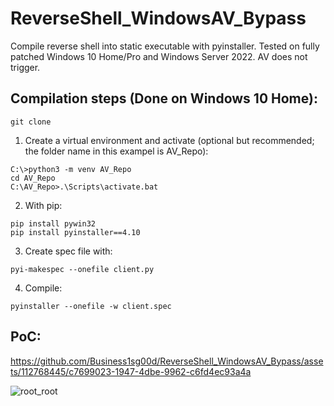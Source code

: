 # ReverseShell_WindowsAV_Bypass
Compile reverse shell into static executable with pyinstaller. Tested on fully patched Windows 10 Home/Pro and Windows Server 2022. AV does not trigger.


Compilation steps (Done on Windows 10 Home):
---------

```
git clone
```

1. Create a virtual environment and activate (optional but recommended; the folder name in this exampel is AV_Repo):
```
C:\>python3 -m venv AV_Repo
cd AV_Repo
C:\AV_Repo>.\Scripts\activate.bat
```

2. With pip:
```
pip install pywin32
pip install pyinstaller==4.10
```

3. Create spec file with:
```
pyi-makespec --onefile client.py
```

4. Compile:
```
pyinstaller --onefile -w client.spec
```

PoC:
----


https://github.com/Business1sg00d/ReverseShell_WindowsAV_Bypass/assets/112768445/c7699023-1947-4dbe-9962-c6fd4ec93a4a


![root_root](https://github.com/Business1sg00d/ReverseShell_WindowsAV_Bypass/assets/112768445/afce18a1-facf-43a1-8eb8-8d521cabeeb1)


